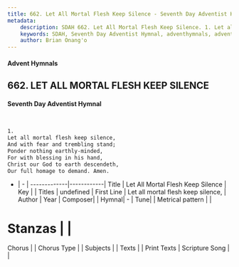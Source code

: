 ```yaml
---
title: 662. Let All Mortal Flesh Keep Silence - Seventh Day Adventist Hymnal
metadata:
    description: SDAH 662. Let All Mortal Flesh Keep Silence. 1. Let all mortal flesh keep silence, And with fear and trembling stand; Ponder nothing earthly-minded, For with blessing in his hand, Christ our God to earth descendeth, Our full homage to demand. Amen.
    keywords: SDAH, Seventh Day Adventist Hymnal, adventhymnals, advent hymnals, Let All Mortal Flesh Keep Silence, Let all mortal flesh keep silence, 
    author: Brian Onang'o
---
```


#### Advent Hymnals
## 662. LET ALL MORTAL FLESH KEEP SILENCE
#### Seventh Day Adventist Hymnal

```txt


1.
Let all mortal flesh keep silence,
And with fear and trembling stand;
Ponder nothing earthly-minded,
For with blessing in his hand,
Christ our God to earth descendeth,
Our full homage to demand. Amen.


```

- |   -  |
-------------|------------|
Title | Let All Mortal Flesh Keep Silence |
Key |  |
Titles | undefined |
First Line | Let all mortal flesh keep silence, |
Author | 
Year | 
Composer|  |
Hymnal|  - |
Tune|  |
Metrical pattern | |
# Stanzas |  |
Chorus |  |
Chorus Type |  |
Subjects |  |
Texts |  |
Print Texts | 
Scripture Song |  |
  
